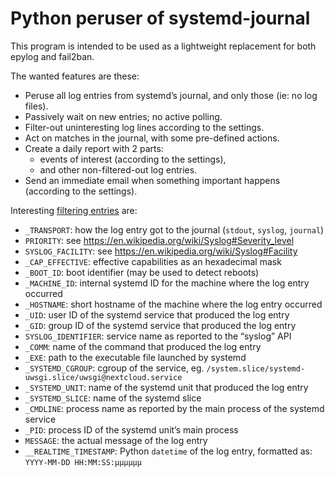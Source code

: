 # Python peruser of systemd-journal

This program is intended to be used as a lightweight replacement for both epylog and fail2ban.

The wanted features are these:

* Peruse all log entries from systemd’s journal, and only those (ie: no log files).
* Passively wait on new entries; no active polling.
* Filter-out uninteresting log lines according to the settings.
* Act on matches in the journal, with some pre-defined actions.
* Create a daily report with 2 parts:
    - events of interest (according to the settings),
    - and other non-filtered-out log entries.
* Send an immediate email when something important happens (according to the settings).

Interesting [filtering entries](https://www.freedesktop.org/software/systemd/man/systemd.journal-fields.html) are:
* `_TRANSPORT`: how the log entry got to the journal (`stdout`, `syslog`, `journal`)
* `PRIORITY`: see https://en.wikipedia.org/wiki/Syslog#Severity_level
* `SYSLOG_FACILITY`: see https://en.wikipedia.org/wiki/Syslog#Facility
* `_CAP_EFFECTIVE`: effective capabilities as an hexadecimal mask
* `_BOOT_ID`: boot identifier (may be used to detect reboots)
* `_MACHINE_ID`: internal systemd ID for the machine where the log entry occurred
* `_HOSTNAME`: short hostname of the machine where the log entry occurred
* `_UID`: user ID of the systemd service that produced the log entry
* `_GID`: group ID of the systemd service that produced the log entry
* `SYSLOG_IDENTIFIER`: service name as reported to the “syslog” API
* `_COMM`: name of the command that produced the log entry
* `_EXE`: path to the executable file launched by systemd
* `_SYSTEMD_CGROUP`: cgroup of the service, eg. `/system.slice/systemd-uwsgi.slice/uwsgi@nextcloud.service`
* `_SYSTEMD_UNIT`: name of the systemd unit that produced the log entry
* `_SYSTEMD_SLICE`: name of the systemd slice
* `_CMDLINE`: process name as reported by the main process of the systemd service
* `_PID`: process ID of the systemd unit’s main process
* `MESSAGE`: the actual message of the log entry
* `__REALTIME_TIMESTAMP`: Python `datetime` of the log entry, formatted as: `YYYY-MM-DD HH:MM:SS:µµµµµµ`
